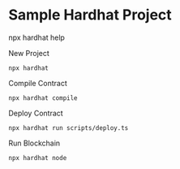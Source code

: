 # Sample Hardhat Project

npx hardhat help
 
New Project
```
npx hardhat
```
Compile Contract
```
npx hardhat compile
```
Deploy Contract
```
npx hardhat run scripts/deploy.ts
```
Run Blockchain
```
npx hardhat node
```

